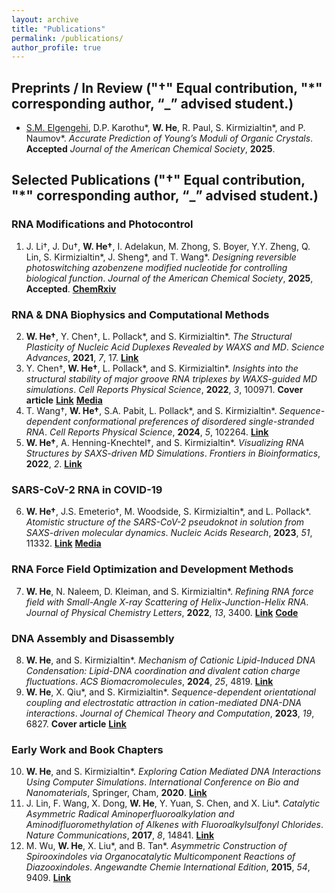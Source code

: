 ```yaml
---
layout: archive
title: "Publications"
permalink: /publications/
author_profile: true
---
```


## Preprints / In Review ("†" Equal contribution, "*" corresponding author, “_” advised student.)

- <ins>S.M. Elgengehi</ins>, D.P. Karothu\*, **W. He**, R. Paul, S. Kirmizialtin\*, and P. Naumov\*. *Accurate Prediction of Young’s Moduli of Organic Crystals*. **Accepted** *Journal of the American Chemical Society*, **2025**.

## Selected Publications ("†" Equal contribution, "*" corresponding author, “_” advised student.)

### RNA Modifications and Photocontrol

<ol start="1">
<li>J. Li†, J. Du†, <b>W. He†</b>, I. Adelakun, M. Zhong, S. Boyer, Y.Y. Zheng, Q. Lin, S. Kirmizialtin*, J. Sheng*, and T. Wang*. <i>Designing reversible photoswitching azobenzene modified nucleotide for controlling biological function</i>. <i>Journal of the American Chemical Society</i>, <b>2025</b>, <b>Accepted</b>. <b><a href="https://chemrxiv.org/engage/chemrxiv/article-details/67a125dd81d2151a0212bcc4">ChemRxiv</a></b></li>
</ol>

### RNA & DNA Biophysics and Computational Methods

<ol start="2">
<li><b>W. He†</b>, Y. Chen†, L. Pollack*, and S. Kirmizialtin*. <i>The Structural Plasticity of Nucleic Acid Duplexes Revealed by WAXS and MD</i>. <i>Science Advances</i>, <b>2021</b>, <i>7</i>, 17. <b><a href="https://www.science.org/doi/10.1126/sciadv.abf6106">Link</a></b></li>

<li>Y. Chen†, <b>W. He†</b>, L. Pollack*, and S. Kirmizialtin*. <i>Insights into the structural stability of major groove RNA triplexes by WAXS-guided MD simulations</i>. <i>Cell Reports Physical Science</i>, <b>2022</b>, <i>3</i>, 100971. <b>Cover article</b> <b><a href="https://www.cell.com/cell-reports-physical-science/fulltext/S2666-3864(22)00257-0">Link</a></b> <b><a href="https://www.natureasia.com/en/nmiddleeast/article/10.1038/nmiddleeast.2022.41">Media</a></b></li>

<li>T. Wang†, <b>W. He†</b>, S.A. Pabit, L. Pollack*, and S. Kirmizialtin*. <i>Sequence-dependent conformational preferences of disordered single-stranded RNA</i>. <i>Cell Reports Physical Science</i>, <b>2024</b>, <i>5</i>, 102264. <b><a href="https://www.cell.com/cell-reports-physical-science/fulltext/S2666-3864(24)00569-1">Link</a></b></li>

<li><b>W. He†</b>, A. Henning-Knechtel†, and S. Kirmizialtin*. <i>Visualizing RNA Structures by SAXS-driven MD Simulations</i>. <i>Frontiers in Bioinformatics</i>, <b>2022</b>, <i>2</i>. <b><a href="https://www.frontiersin.org/journals/bioinformatics/articles/10.3389/fbinf.2022.781949/full">Link</a></b></li>
</ol>

### SARS-CoV-2 RNA in COVID-19

<ol start="6">
<li><b>W. He†</b>, J.S. Emeterio†, M. Woodside, S. Kirmizialtin*, and L. Pollack*. <i>Atomistic structure of the SARS-CoV-2 pseudoknot in solution from SAXS-driven molecular dynamics</i>. <i>Nucleic Acids Research</i>, <b>2023</b>, <i>51</i>, 11332. <b><a href="https://academic.oup.com/nar/article/51/20/11332/7306679">Link</a></b> <b><a href="https://www.bnl.gov/newsroom/news.php?a=221744">Media</a></b></li>
</ol>

### RNA Force Field Optimization and Development Methods

<ol start="7">
<li><b>W. He</b>, N. Naleem, D. Kleiman, and S. Kirmizialtin*. <i>Refining RNA force field with Small-Angle X-ray Scattering of Helix-Junction-Helix RNA</i>. <i>Journal of Physical Chemistry Letters</i>, <b>2022</b>, <i>13</i>, 3400. <b><a href="https://pubs.acs.org/doi/10.1021/acs.jpclett.2c00359">Link</a></b> <b><a href="https://gitlab.com/KirmizialtinLab/hb_cufix">Code</a></b></li>
</ol>

### DNA Assembly and Disassembly

<ol start="8">
<li><b>W. He</b>, and S. Kirmizialtin*. <i>Mechanism of Cationic Lipid-Induced DNA Condensation: Lipid-DNA coordination and divalent cation charge fluctuations</i>. <i>ACS Biomacromolecules</i>, <b>2024</b>, <i>25</i>, 4819. <b><a href="https://pubs.acs.org/doi/10.1021/acs.biomac.4c00192">Link</a></b></li>

<li><b>W. He</b>, X. Qiu*, and S. Kirmizialtin*. <i>Sequence-dependent orientational coupling and electrostatic attraction in cation-mediated DNA-DNA interactions</i>. <i>Journal of Chemical Theory and Computation</i>, <b>2023</b>, <i>19</i>, 6827. <b>Cover article</b> <b><a href="https://pubs.acs.org/doi/10.1021/acs.jctc.3c00520">Link</a></b></li>
</ol>

### Early Work and Book Chapters

<ol start="10">
<li><b>W. He</b>, and S. Kirmizialtin*. <i>Exploring Cation Mediated DNA Interactions Using Computer Simulations</i>. <i>International Conference on Bio and Nanomaterials</i>, Springer, Cham, <b>2020</b>. <b><a href="https://link.springer.com/chapter/10.1007/978-3-030-47705-9_6">Link</a></b></li>

<li>J. Lin, F. Wang, X. Dong, <b>W. He</b>, Y. Yuan, S. Chen, and X. Liu*. <i>Catalytic Asymmetric Radical Aminoperfluoroalkylation and Aminodifluoromethylation of Alkenes with Fluoroalkylsulfonyl Chlorides</i>. <i>Nature Communications</i>, <b>2017</b>, <i>8</i>, 14841. <b><a href="https://www.nature.com/articles/ncomms14841">Link</a></b></li>

<li>M. Wu, <b>W. He</b>, X. Liu*, and B. Tan*. <i>Asymmetric Construction of Spirooxindoles via Organocatalytic Multicomponent Reactions of Diazooxindoles</i>. <i>Angewandte Chemie International Edition</i>, <b>2015</b>, <i>54</i>, 9409. <b><a href="https://onlinelibrary.wiley.com/doi/10.1002/anie.201504640">Link</a></b></li>
</ol>



